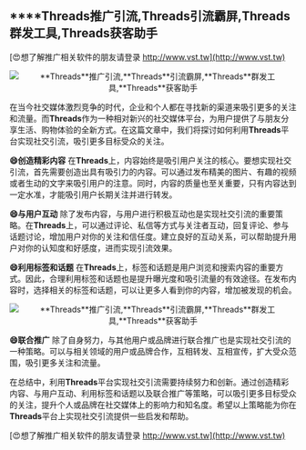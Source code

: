 ## ****Threads**推广引流,**Threads**引流霸屏,**Threads**群发工具,**Threads**获客助手**

[😍想了解推广相关软件的朋友请登录 http://www.vst.tw](http://www.vst.tw)

 <center><img src="https://vst.tw/MP4/tuiguang/png/5.png" alt="**Threads**推广引流,**Threads**引流霸屏,**Threads**群发工具,**Threads**获客助手"></center>

在当今社交媒体激烈竞争的时代，企业和个人都在寻找新的渠道来吸引更多的关注和流量。而**Threads**作为一种相对新兴的社交媒体平台，为用户提供了与朋友分享生活、购物体验的全新方式。在这篇文章中，我们将探讨如何利用**Threads**平台实现社交引流，吸引更多目标受众的关注。

**😄创造精彩内容**
在**Threads**上，内容始终是吸引用户关注的核心。要想实现社交引流，首先需要创造出具有吸引力的内容。可以通过发布精美的图片、有趣的视频或者生动的文字来吸引用户的注意。同时，内容的质量也至关重要，只有内容达到一定水准，才能吸引用户长期关注并进行转发。

**😄与用户互动**
除了发布内容，与用户进行积极互动也是实现社交引流的重要策略。在**Threads**上，可以通过评论、私信等方式与关注者互动，回复评论、参与话题讨论，增加用户对你的关注和信任度。建立良好的互动关系，可以帮助提升用户对你的认知度和好感度，进而实现引流效果。

**😄利用标签和话题**
在**Threads**上，标签和话题是用户浏览和搜索内容的重要方式。因此，合理利用标签和话题也是提升曝光度和吸引流量的有效途径。在发布内容时，选择相关的标签和话题，可以让更多人看到你的内容，增加被发现的机会。

 <center><img src="https://vst.tw/MP4/tuiguang/png/0.png" alt="**Threads**推广引流,**Threads**引流霸屏,**Threads**群发工具,**Threads**获客助手"></center>

**😄联合推广**
除了自身努力，与其他用户或品牌进行联合推广也是实现社交引流的一种策略。可以与相关领域的用户或品牌合作，互相转发、互相宣传，扩大受众范围，吸引更多关注和流量。

在总结中，利用**Threads**平台实现社交引流需要持续努力和创新。通过创造精彩内容、与用户互动、利用标签和话题以及联合推广等策略，可以吸引更多目标受众的关注，提升个人或品牌在社交媒体上的影响力和知名度。希望以上策略能为你在**Threads**平台上实现社交引流提供一些启发和帮助。

[😍想了解推广相关软件的朋友请登录 http://www.vst.tw](http://www.vst.tw)



